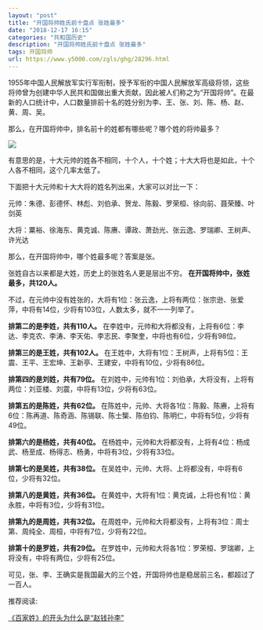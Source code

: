 ```yaml
---
layout: "post"
title: "开国将帅姓氏前十盘点 张姓最多"
date: "2018-12-17 16:15"
categories: "共和国历史"
description: "开国将帅姓氏前十盘点 张姓最多"
tags: 开国将帅
url: https://www.y5000.com/zgls/ghg/28296.html
---
```






1955年中国人民解放军实行军衔制，授予军衔的中国人民解放军高级将领，这些将帅曾为创建中华人民共和国做出重大贡献，因此被人们称之为“开国将帅”。在最新的人口统计中，人口数量排前十名的姓分别为李、王、张、刘、陈、杨、赵、黄、周、吴。

那么，在开国将帅中，排名前十的姓都有哪些呢？哪个姓的将帅最多？

![](https://img.y5000.com/uploads/allimg/180201/13-1P201093935917.jpg)

有意思的是，十大元帅的姓各不相同，十个人，十个姓；十大大将也是如此，十个人各不相同，这个几率太低了。

下面把十大元帅和十大大将的姓名列出来，大家可以对比一下：

元帅：朱德、彭德怀、林彪、刘伯承、贺龙、陈毅、罗荣桓、徐向前、聂荣臻、叶剑英

大将：粟裕、徐海东、黄克诚、陈赓、谭政、萧劲光、张云逸、罗瑞卿、王树声、许光达

那么，在开国将帅中，哪个姓最多呢？答案是张。

张姓自古以来都是大姓，历史上的张姓名人更是层出不穷。 **在开国将帅中，张姓最多，共120人。**

不过，在元帅中没有姓张的，大将有1位：张云逸，上将有两位：张宗逊、张爱萍，中将有14位，少将有103位，人数太多，就不一一列举了。

**排第二的是李姓，共有110人。** 在李姓中，元帅和大将都没有，上将有6位：李达、李克农、李涛、李天佑、李志民、李聚奎，中将也有6位，少将有98位。

**排第三的是王姓，共有102人。** 在王姓中，大将有1位：王树声，上将有5位：王震、王平、王宏坤、王新亭、王建安，中将有10位，少将有86位。

**排第四的是刘姓，共有79位。** 在刘姓中，元帅有1位：刘伯承，大将没有，上将有两位：刘亚楼、刘震，中将有13位，少将有63位。

**排第五的是陈姓，共有62位。**
在陈姓中，元帅、大将各1位：陈毅、陈赓，上将有6位：陈再道、陈奇涵、陈锡联、陈士榘、陈伯钧、陈明仁，中将有5位，少将有49位。

**排第六的是杨姓，共有40位。** 在杨姓中，元帅和大将都没有，上将有4位：杨成武、杨至成、杨得志、杨勇，中将有3位，少将有33位。

**排第七的是吴姓，共有38位。** 在吴姓中，元帅、大将、上将都没有，中将有6位，少将有32位。

**排第八的是黄姓，共有36位。** 在黄姓中，大将有1位：黄克诚，上将也有1位：黄永胜，中将有3位，少将有31位。

**排第九的是周姓，共有32位。** 在周姓中，元帅和大将都没有，上将有3位：周士第、周纯全、周桓，中将有7位，少将有22位。

**排第十的是罗姓，共有29位。** 在罗姓中，元帅和大将各1位：罗荣桓、罗瑞卿，上将没有，中将有两位，少将有25位。

可见，张、李、王确实是我国最大的三个姓，开国将帅也是稳居前三名，都超过了一百人。

推荐阅读:

[《百家姓》的开头为什么是“赵钱孙李”](https://www.y5000.com/whjc/ctwh/12354.html)
